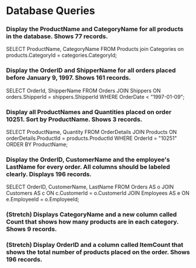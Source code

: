 # Database Queries

### Display the ProductName and CategoryName for all products in the database. Shows 77 records.

SELECT ProductName, CategoryName FROM Products
join Categories on products.CategoryId = categories.CategoryId;

### Display the OrderID and ShipperName for all orders placed before January 9, 1997. Shows 161 records.

SELECT OrderId, ShipperName FROM Orders
JOIN Shippers ON orders.ShipperId = shippers.ShipperId
WHERE OrderDate < "1997-01-09";

### Display all ProductNames and Quantities placed on order 10251. Sort by ProductName. Shows 3 records.

SELECT ProductName, Quantity FROM OrderDetails
JOIN Products ON orderDetails.ProductId = products.ProductId
WHERE OrderId = "10251"
ORDER BY ProductName;

### Display the OrderID, CustomerName and the employee's LastName for every order. All columns should be labeled clearly. Displays 196 records.

SELECT OrderID, CustomerName, LastName FROM Orders AS o
JOIN Customers AS c ON c.CustomerId = o.CustomerId
JOIN Employees AS e ON e.EmployeeId = o.EmployeeId;

### (Stretch) Displays CategoryName and a new column called Count that shows how many products are in each category. Shows 9 records.

### (Stretch) Display OrderID and a column called ItemCount that shows the total number of products placed on the order. Shows 196 records.
